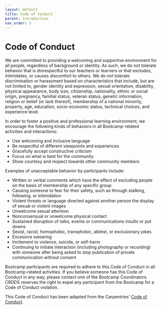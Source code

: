 ```yaml
---
layout: default
title: Code of Conduct
parent: Introduction
nav_order: 3
---
```

# Code of Conduct

We are committed to providing a welcoming and supportive environment for all people, regardless of background or identity. As such, we do not tolerate behavior that is disrespectful to our teachers or learners or that excludes, intimidates, or causes discomfort to others. We do not tolerate discrimination or harassment based on characteristics that include, but are not limited to, gender identity and expression, sexual orientation, disability, physical appearance, body size, citizenship, nationality, ethnic or social origin, pregnancy, familial status, veteran status, genetic information, religion or belief (or lack thereof), membership of a national minority, property, age, education, socio-economic status, technical choices, and experience level.

In order to foster a positive and professional learning environment, we encourage the following kinds of behaviors in all Bootcamp-related activities and interactions:

* Use welcoming and inclusive language
* Be respectful of different viewpoints and experiences
* Gracefully accept constructive criticism
* Focus on what is best for the community
* Show courtesy and respect towards other community members

Examples of unacceptable behavior by participants include:

* Written or verbal comments which have the effect of excluding people on the basis of membership of any specific group
* Causing someone to fear for their safety, such as through stalking, following, or intimidation
* Violent threats or language directed against another person
the display of sexual or violent images
* Unwelcome sexual attention
* Nonconsensual or unwelcome physical contact
* Sustained disruption of talks, events or communications
insults or put downs
* Sexist, racist, homophobic, transphobic, ableist, or exclusionary jokes
* Excessive swearing
* Incitement to violence, suicide, or self-harm
* Continuing to initiate interaction (including photography or recording) with someone after being asked to stop
publication of private communication without consent


Bootcamp participants are required to adhere to this Code of Conduct in all Bootcamp-related activities. If you believe someone has this Code of Conduct in any way, please contact one of the Bootcamp Coordinators. CRDDS reserves the right to expel any participant from the Bootcamp for a Code of Conduct violation.

This Code of Conduct has been adapted from the Carpentries' [Code of Conduct](https://docs.carpentries.org/topic_folders/policies/code-of-conduct.html). 
